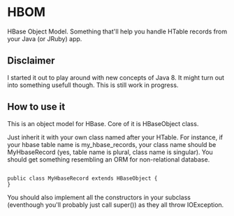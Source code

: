 HBOM
====

HBase Object Model. Something that'll help you handle HTable records from your Java (or JRuby) app.

Disclaimer
----
I started it out to play around with new concepts of Java 8. It might turn out into something usefull though. This is still work in progress. 


How to use it
----
This is an object model for HBase. Core of it is HBaseObject class. 

Just inherit it with your own class named after your HTable. For instance, if your hbase table name is my_hbase_records, your class name should be MyHbaseRecord (yes, table name is plural, class name is singular). You should get something resembling an ORM for non-relational database.

<code>
public class MyHbaseRecord extends HBaseObject {
}
</code>

You should also implement all the constructors in your subclass (eventhough you'll probably just call super()) as they all throw IOException.
